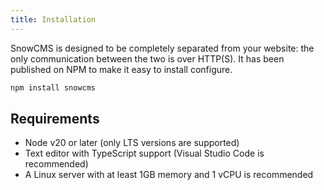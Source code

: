 ```yaml
---
title: Installation
---
```


SnowCMS is designed to be completely separated from your website: the only communication between the two is over HTTP(S). It has been published on NPM to make it easy to install configure.

```sh
npm install snowcms
```

## Requirements

- Node v20 or later (only LTS versions are supported)
- Text editor with TypeScript support (Visual Studio Code is recommended)
- A Linux server with at least 1GB memory and 1 vCPU is recommended
